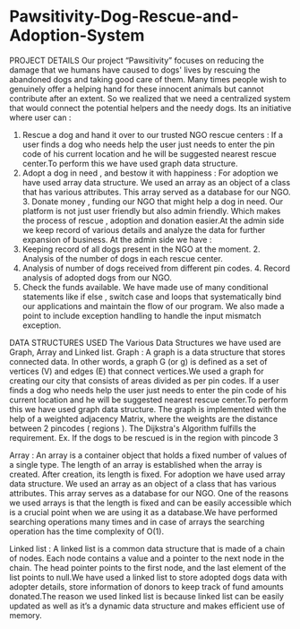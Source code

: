 # Pawsitivity-Dog-Rescue-and-Adoption-System


PROJECT DETAILS 
Our project “Pawsitivity” focuses on reducing the damage that we humans have caused to dogs' lives by rescuing the abandoned dogs and taking good care of them. Many times people wish to genuinely offer a helping hand for these innocent animals but cannot contribute after an extent. So we realized that we need a centralized system that would connect the potential helpers and the needy dogs. Its an initiative where user can : 
1. Rescue a dog and hand it over to our trusted NGO rescue centers : If a user finds a dog who needs help the user just needs to enter the pin code of his current location and he will be suggested nearest rescue center.To perform this we have used graph data structure. 
2. Adopt a dog in need , and bestow it with happiness : For adoption we have used array data structure. We used an array as an object of a class that has various attributes. This array served as a database for our NGO. 3. Donate money , funding our NGO that might help a dog in need. 
Our platform is not just user friendly but also admin friendly. Which makes the process of rescue , adoption and donation easier.At the admin side we keep record of various details and analyze the data for further expansion of business. 
At the admin side we have : 
1. Keeping record of all dogs present in the NGO at the moment. 2. Analysis of the number of dogs in each rescue center. 
3. Analysis of number of dogs received from different pin codes. 4. Record analysis of adopted dogs from our NGO. 
5. Check the funds available. 
We have made use of many conditional statements like if else , switch case and loops that systematically bind our applications and maintain the flow of our program. We also made a point to include exception handling to handle the input mismatch exception. 



DATA STRUCTURES USED 
The Various Data Structures we have used are Graph, Array and Linked list. 
Graph : A graph is a data structure that stores connected data. In other words, a graph G (or g) is defined as a set of vertices (V) and edges (E) that connect vertices.We used a graph for creating our city that consists of areas divided as per pin codes. If a user finds a dog who needs help the user just needs to enter the pin code of his current location and he will be suggested nearest rescue center.To perform this we have used graph data structure. 
The graph is implemented with the help of a weighted adjacency Matrix, where the weights are the distance between 2 pincodes ( regions ). The Dijkstra's Algorithm fulfills the requirement. 
Ex. If the dogs to be rescued is in the region with pincode 3 

Array : An array is a container object that holds a fixed number of values of a single type. The length of an array is established when the array is created. After creation, its length is fixed. For adoption we have used array data structure. We used an array as an object of a class that has various attributes. This array serves as a database for our NGO. One of the reasons we used arrays is that the length is fixed and can be easily accessible which is a crucial point when we are using it as a database.We have performed searching operations many times and in case of arrays the searching operation has the time complexity of O(1).

Linked list : A linked list is a common data structure that is made of a chain of nodes. Each node contains a value and a pointer to the next node in the chain. The head pointer points to the first node, and the last element of the list points to null.We have used a linked list to store adopted dogs data with adopter details, store information of donors to keep track of fund amounts donated.The reason we used linked list is because linked list can be easily updated as well as it’s a dynamic data structure and makes efficient use of memory. 




